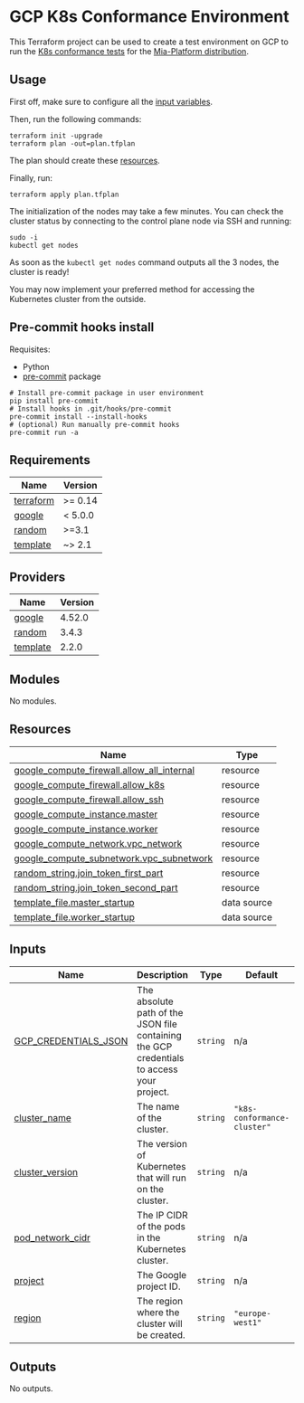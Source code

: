 # GCP K8s Conformance Environment

This Terraform project can be used to create a test environment on GCP to run the [K8s conformance tests](https://www.cncf.io/certification/software-conformance/#how) for the [Mia-Platform distribution](https://github.com/mia-platform/distribution).

## Usage

First off, make sure to configure all the [input variables](#inputs).

Then, run the following commands:

```shell
terraform init -upgrade
terraform plan -out=plan.tfplan
```

The plan should create these [resources](#resources).

Finally, run:

```shell
terraform apply plan.tfplan
```

The initialization of the nodes may take a few minutes. You can check the cluster status by connecting to the control plane node via SSH and running:

```shell
sudo -i
kubectl get nodes
```

As soon as the `kubectl get nodes` command outputs all the 3 nodes, the cluster is ready!

You may now implement your preferred method for accessing the Kubernetes cluster from the outside.

## Pre-commit hooks install

Requisites:

- Python
- [pre-commit](https://pypi.org/project/pre-commit/) package

```shell
# Install pre-commit package in user environment
pip install pre-commit
# Install hooks in .git/hooks/pre-commit
pre-commit install --install-hooks
# (optional) Run manually pre-commit hooks
pre-commit run -a
```

<!-- BEGINNING OF PRE-COMMIT-TERRAFORM DOCS HOOK -->
## Requirements

| Name | Version |
|------|---------|
| <a name="requirement_terraform"></a> [terraform](#requirement\_terraform) | >= 0.14 |
| <a name="requirement_google"></a> [google](#requirement\_google) | < 5.0.0 |
| <a name="requirement_random"></a> [random](#requirement\_random) | >=3.1 |
| <a name="requirement_template"></a> [template](#requirement\_template) | ~> 2.1 |

## Providers

| Name | Version |
|------|---------|
| <a name="provider_google"></a> [google](#provider\_google) | 4.52.0 |
| <a name="provider_random"></a> [random](#provider\_random) | 3.4.3 |
| <a name="provider_template"></a> [template](#provider\_template) | 2.2.0 |

## Modules

No modules.

## Resources

| Name | Type |
|------|------|
| [google_compute_firewall.allow_all_internal](https://registry.terraform.io/providers/hashicorp/google/latest/docs/resources/compute_firewall) | resource |
| [google_compute_firewall.allow_k8s](https://registry.terraform.io/providers/hashicorp/google/latest/docs/resources/compute_firewall) | resource |
| [google_compute_firewall.allow_ssh](https://registry.terraform.io/providers/hashicorp/google/latest/docs/resources/compute_firewall) | resource |
| [google_compute_instance.master](https://registry.terraform.io/providers/hashicorp/google/latest/docs/resources/compute_instance) | resource |
| [google_compute_instance.worker](https://registry.terraform.io/providers/hashicorp/google/latest/docs/resources/compute_instance) | resource |
| [google_compute_network.vpc_network](https://registry.terraform.io/providers/hashicorp/google/latest/docs/resources/compute_network) | resource |
| [google_compute_subnetwork.vpc_subnetwork](https://registry.terraform.io/providers/hashicorp/google/latest/docs/resources/compute_subnetwork) | resource |
| [random_string.join_token_first_part](https://registry.terraform.io/providers/hashicorp/random/latest/docs/resources/string) | resource |
| [random_string.join_token_second_part](https://registry.terraform.io/providers/hashicorp/random/latest/docs/resources/string) | resource |
| [template_file.master_startup](https://registry.terraform.io/providers/hashicorp/template/latest/docs/data-sources/file) | data source |
| [template_file.worker_startup](https://registry.terraform.io/providers/hashicorp/template/latest/docs/data-sources/file) | data source |

## Inputs

| Name | Description | Type | Default | Required |
|------|-------------|------|---------|:--------:|
| <a name="input_GCP_CREDENTIALS_JSON"></a> [GCP\_CREDENTIALS\_JSON](#input\_GCP\_CREDENTIALS\_JSON) | The absolute path of the JSON file containing the GCP credentials to access your project. | `string` | n/a | yes |
| <a name="input_cluster_name"></a> [cluster\_name](#input\_cluster\_name) | The name of the cluster. | `string` | `"k8s-conformance-cluster"` | no |
| <a name="input_cluster_version"></a> [cluster\_version](#input\_cluster\_version) | The version of Kubernetes that will run on the cluster. | `string` | n/a | yes |
| <a name="input_pod_network_cidr"></a> [pod\_network\_cidr](#input\_pod\_network\_cidr) | The IP CIDR of the pods in the Kubernetes cluster. | `string` | n/a | yes |
| <a name="input_project"></a> [project](#input\_project) | The Google project ID. | `string` | n/a | yes |
| <a name="input_region"></a> [region](#input\_region) | The region where the cluster will be created. | `string` | `"europe-west1"` | no |

## Outputs

No outputs.
<!-- END OF PRE-COMMIT-TERRAFORM DOCS HOOK -->